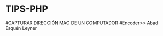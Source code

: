 # TIPS-PHP
#CAPTURAR DIRECCIÓN MAC DE UN COMPUTADOR
#Encoder>> Abad Esquén Leyner 

<?php
    function returnMacAddress() {
       // This code is under the GNU Public Licence
       // Written by michael_stankiewicz {don't spam} at yahoo {no spam} dot com
       // Tested only on linux, please report bugs

       // WARNING: the commands 'which' and 'arp' should be executable
      // by the apache user; on most linux boxes the default configuration
      // should work fine

       // Get the arp executable path
        $location = `which arp`;
       // Execute the arp command and store the output in $arpTable
       $arpTable = `arp -a`;
       // Split the output so every line is an entry of the $arpSplitted array
       $arpSplitted = explode("\\n",$arpTable);
       // Get the remote ip address (the ip address of the client, the browser)
       $remoteIp = getenv('REMOTE_ADDR');
       // Cicle the array to find the match with the remote ip address
       foreach ($arpSplitted as $value) {
         // Split every arp line, this is done in case the format of the arp
         // command output is a bit different than expected
          $valueSplitted = explode(" ",$value);
          foreach ($valueSplitted as $spLine) {
           if (preg_match("/$remoteIp/",$spLine)) {
                $ipFound = true;
          }
        // The ip address has been found, now rescan all the string
        // to get the mac address
        if (isset($ipFound)) {
               // Rescan all the string, in case the mac address, in the string
               // returned by arp, comes before the ip address
               // (you know, Murphy's laws)
           reset($valueSplitted);
           foreach ($valueSplitted as $spLine) {
                 if (preg_match("/[0-9a-f][0-9a-f][:-]".
                     "[0-9a-f][0-9a-f][:-]".
                     "[0-9a-f][0-9a-f][:-]".
                    "[0-9a-f][0-9a-f][:-]".
                    "[0-9a-f][0-9a-f][:-]".
                  "[0-9a-f][0-9a-f]/i",$spLine)) {
                     return $spLine;
                  }
              }
         }
        $ipFound = false;
       }
       }
      return false;
     }
echo 'Mac de la PC: ' . returnMacAddress();     

?>
